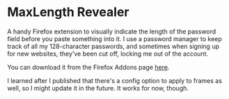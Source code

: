 # MaxLength Revealer

A handy Firefox extension to visually indicate the length of the password field before you paste something into it. I use a password manager to keep track of all my 128-character passwords, and sometimes when signing up for new websites, they've been cut off, locking me out of the account.

You can download it from the Firefox Addons page [here](https://addons.mozilla.org/en-US/firefox/addon/maxlength-revealer/).

I learned after I published that there's a config option to apply to frames as well, so I might update it in the future. It works for now, though.

